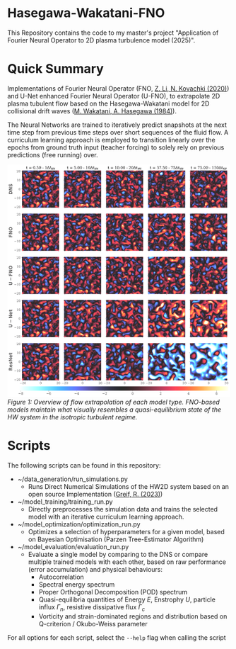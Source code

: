 # Hasegawa-Wakatani-FNO

This Repository contains the code to my master's project "Application of Fourier Neural Operator to 2D plasma turbulence model (2025)".

# Quick Summary

Implementations of Fourier Neural Operator (FNO, [Z. Li, N. Kovachki (2020)](https://arxiv.org/abs/2010.08895)) and U-Net enhanced Fourier Neural Operator (U-FNO), to extrapolate 2D plasma tubulent flow based on the Hasegawa-Wakatani model for 2D collisional drift waves ([M. Wakatani, A. Hasegawa (1984)](https://pubs.aip.org/aip/pfl/article/27/3/611/824784/A-collisional-drift-wave-description-of-plasma)).

The Neural Networks are trained to iteratively predict snapshots at the next time step from previous time steps over short sequences of the fluid flow. A curriculum learning approach is employed to transition linearly over the epochs from ground truth input (teacher forcing) to solely rely on previous predictions (free running) over.


![Sample Image](https://raw.githubusercontent.com/LionelSafar/Hasegawa-Wakatani-FNO/main/Data/sample_images/n_snaps_-1.png)
*Figure 1: Overview of flow extrapolation of each model type. FNO-based models maintain what visually resembles a quasi-equilibrium state of the HW system in the isotropic turbulent regime.*

# Scripts

The following scripts can be found in this repository:
- ~/data_generation/run_simulations.py
  - Runs Direct Numerical Simulations of the HW2D system based on an open source Implementation ([Greif, R. (2023)](https://github.com/the-rccg/hw2d))
- ~/model_training/training_run.py
  - Directly preprocesses the simulation data and trains the selected model with an iterative curriculum learning approach.
- ~/model_optimization/optimization_run.py
  - Optimizes a selection of hyperparameters for a given model, based on Bayesian Optimisation (Parzen Tree-Estimator Algorithm)
- ~/model_evaluation/evaluation_run.py
  - Evaluate a single model by comparing to the DNS or compare multiple trained models with each other, based on raw performance (error accumulation) and physical behaviours:
      - Autocorrelation
      - Spectral energy spectrum
      - Proper Orthogonal Decomposition (POD) spectrum
      - Quasi-equilibria quantities of Energy $E$, Enstrophy $U$, particle influx $\Gamma_n$, resistive dissipative flux $\Gamma_c$
      - Vorticity and strain-dominated regions and distribution based on Q-criterion / Okubo-Weiss parameter

For all options for each script, select the `--help` flag when calling the script
